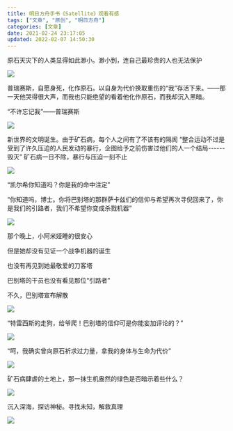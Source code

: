```yaml
---
title: 明日方舟手书《Satellite》观看有感
tags: ["文章", "原创", "明日方舟"]
categories: [文章]
date: 2021-02-24 23:17:05
updated: 2022-02-07 14:50:30
---
```


原石天灾下的人类显得如此渺小。渺小到，连自己最珍贵的人也无法保护

<!-- more -->

![](https://assets.tnxg.whitenuo.cn/images/upload/2022/04/20220406001257.png)

普瑞赛斯，自愿身死，化作原石。以自身为代价换取重伤的“我”存活下来。——那一天他哭得很大声，而我也只能绝望的看着他化作原石，而我却沉入黑暗。

“不许忘记我”——普瑞赛斯

![](https://assets.tnxg.whitenuo.cn/images/upload/2022/04/20220406002006.png)

新世界的文明诞生。由于矿石病，每个人之间有了不该有的隔阂
“整合运动不过是受到了许久压迫的人民发动的暴行，企图给予之前伤害过他们的人一个结局------毁灭”
矿石病一日不除，暴行与压迫一刻不止

![](https://assets.tnxg.whitenuo.cn/images/upload/2022/04/20220406002133.png)

“凯尔希你知道吗？你是我的命中注定”

“你知道吗，博士。你将巴别塔的那群萨卡兹们的信仰与希望再次寻倪回来了，你是我们的引路者，我们不希望你变成杀戮机器”

![](https://assets.tnxg.whitenuo.cn/images/upload/2022/04/20220406002307.png)

那个晚上，小阿米娅睡的很安心

但是她却没有见证一个战争机器的诞生

也没有再见到她最敬爱的刀客塔

巴别塔的干员也没有看见那位“引路者”

不久，巴别塔宣布解散

![](https://assets.tnxg.whitenuo.cn/images/upload/2022/04/20220406002458.png)

“特雷西斯的走狗，给爷爬！巴别塔的信仰可是你能妄加评论的？”

![](https://assets.tnxg.whitenuo.cn/images/upload/2022/04/20220406002625.png)

“呵，我确实曾向原石祈求过力量，拿我的身体与生命为代价”

![](https://assets.tnxg.whitenuo.cn/images/upload/2022/04/20220406002738.png)

矿石病肆虐的土地上，那一抹生机盎然的绿色是否暗示着些什么？

![](https://assets.tnxg.whitenuo.cn/images/upload/2022/04/20220406002903.png)

沉入深海，探访神秘。寻找未知，解救真理

![](https://assets.tnxg.whitenuo.cn/images/upload/2022/04/20220406002940.png)